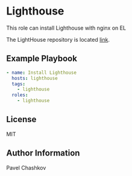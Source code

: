 Lighthouse
=========

This role can install Lighthouse with nginx on EL

The LightHouse repository is located [link](https://github.com/VKCOM/lighthouse).

Example Playbook
----------------

```yaml
- name: Install Lighthouse
  hosts: lighthouse
  tags:
    - lighthouse
  roles:
    - lighthouse
```

License
-------

MIT

Author Information
------------------

Pavel Chashkov
